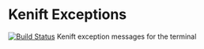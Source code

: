 # Kenift Exceptions
[![Build Status](https://travis-ci.com/kenift/exception.svg?branch=master)](https://travis-ci.com/kenift/exception)
Kenift exception messages for the terminal
